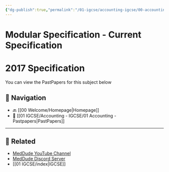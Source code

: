```yaml
---
{"dg-publish":true,"permalink":"/01-igcse/accounting-igcse/00-accounting-igcse-syllabus/","created":"2025-06-16T07:18:57.549+03:00","updated":"2025-06-16T10:14:18.093+03:00"}
---
```


# Modular Specification - Current Specification

# 2017 Specification

You can view the PastPapers for this subject below 

## 🧭 Navigation

- 🔙 [[00 Welcome/Homepage\|Homepage]]
- 📁 [[01 IGCSE/Accounting - IGCSE/01 Accounting - Pastpapers\|PastPapers]]

---

## 🔗 Related

- [MedDude YouTube Channel](https://www.youtube.com/@MedDudee)
- [MedDude Discord Server](https://discord.com/invite/gQw6Smx8nX)
- [[01 IGCSE/index\|IGCSE]]



